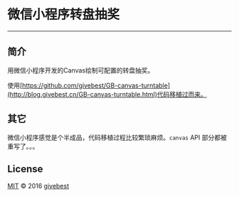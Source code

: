 # 微信小程序转盘抽奖
----

## 简介

用微信小程序开发的Canvas绘制可配置的转盘抽奖。      

使用[https://github.com/givebest/GB-canvas-turntable](http://blog.givebest.cn/GB-canvas-turntable.html)代码移植过而来。

      
## 其它

微信小程序感觉是个半成品，代码移植过程比较繁琐麻烦。`canvas` API 部分都被重写了。。。


## License

[MIT](./LICENSE) © 2016 [givebest](https://github.com/givebest)

 
